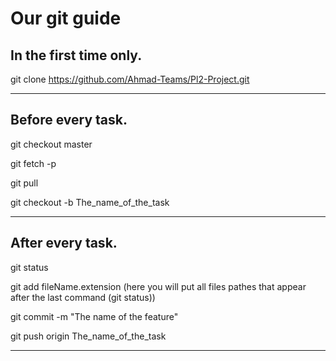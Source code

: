 # Our git guide

## In the first time only.

git clone https://github.com/Ahmad-Teams/Pl2-Project.git

***********************************************************************

## Before every task.

git checkout master

git fetch -p

git pull

git checkout -b The_name_of_the_task

***********************************************************************

## After every task.

git status

git add fileName.extension             (here you will put all files pathes that appear after the last command (git status))

git commit -m "The name of the feature"

git push origin The_name_of_the_task 

***********************************************************************
